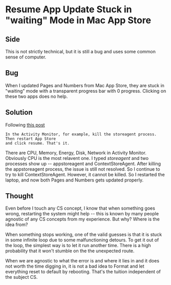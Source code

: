 # Resume App Update Stuck in "waiting" Mode in Mac App Store 

## Side
This is not strictly technical, but it is still a bug and uses some common sense of computer. 

## Bug
When I updated Pages and Numbers from Mac App Store, they are stuck in "waiting" mode with a 
transparent progress bar with 0 progress. Clicking on these two apps does no help. 

## Solution 
Following [this post](https://apple.stackexchange.com/questions/54441/how-to-remove-an-app-stuck-in-waiting-mode-from-the-mac-app-store)
```
In the Activity Monitor, for example, kill the storeagent process. Then restart App Store 
and click resume. That's it. 
```
There are CPU, Memory, Energy, Disk, Network in Activity Monitor. Obviously CPU is the most relavent 
one. I typed *storeagent* and two processes show up -- appstoreagent and ContextStoreAgent. After
killing the appstoreagent process, the issue is still not resolved. So I continue to try to kill 
ContextStoreAgent. However, it cannot be killed. So I restarted the laptop, and now both Pages and 
Numbers gets updated properly. 

## Thought
Even before I touch any CS concept, I know that when something goes wrong, restarting the system 
might help -- this is known by many people agnostic of any CS concepts from my experience. But why?
Where is the idea from? 

When something stops working, one of the valid guesses is that it is stuck in some infinite loop due
to some malfunctioning detours. To get it out of the loop, the simplest way is to let it run another 
time. There is a high probability that it won't stumble on the the unexpected route. 

When we are agnostic to what the error is and where it lies in and it does not worth the time digging
in, it is not a bad idea to Format and let everything reset to default by rebooting. That's the 
tuition independent of the subject CS. 
